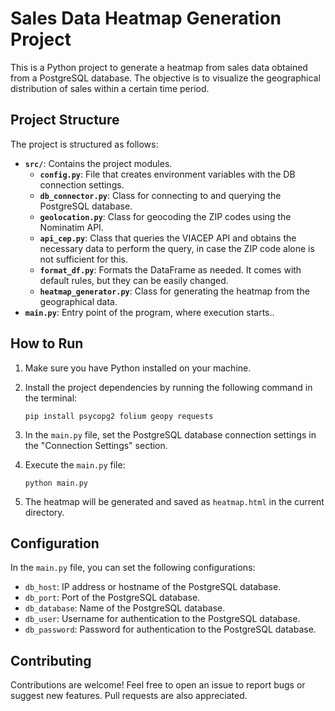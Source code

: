 # Sales Data Heatmap Generation Project

This is a Python project to generate a heatmap from sales data obtained from a PostgreSQL database. The objective is to visualize the geographical distribution of sales within a certain time period.

## Project Structure

The project is structured as follows:

- **`src/`**: Contains the project modules.
    - **`config.py`**: File that creates environment variables with the DB connection settings.
    - **`db_connector.py`**: Class for connecting to and querying the PostgreSQL database.
    - **`geolocation.py`**: Class for geocoding the ZIP codes using the Nominatim API.
    - **`api_cep.py`**: Class that queries the VIACEP API and obtains the necessary data to perform the query, in case the ZIP code alone is not sufficient for this.
    - **`format_df.py`**: Formats the DataFrame as needed. It comes with default rules, but they can be easily changed.
    - **`heatmap_generator.py`**: Class for generating the heatmap from the geographical data.
- **`main.py`**: Entry point of the program, where execution starts..

## How to Run

1. Make sure you have Python installed on your machine.
2. Install the project dependencies by running the following command in the terminal:

    ```
    pip install psycopg2 folium geopy requests
    ```

3. In the `main.py` file, set the PostgreSQL database connection settings in the "Connection Settings" section.
4. Execute the `main.py` file:

    ```
    python main.py
    ```

5. The heatmap will be generated and saved as `heatmap.html` in the current directory.

## Configuration

In the `main.py` file, you can set the following configurations:

- `db_host`: IP address or hostname of the PostgreSQL database.
- `db_port`: Port of the PostgreSQL database.
- `db_database`: Name of the PostgreSQL database.
- `db_user`: Username for authentication to the PostgreSQL database.
- `db_password`: Password for authentication to the PostgreSQL database.

## Contributing

Contributions are welcome! Feel free to open an issue to report bugs or suggest new features. Pull requests are also appreciated.
